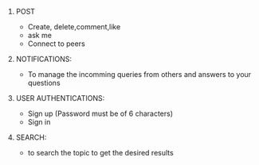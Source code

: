 
1. POST
   - Create, delete,comment,like
   - ask me
   - Connect to peers
   
2. NOTIFICATIONS:
   - To manage the incomming queries from others and answers to your questions

3. USER AUTHENTICATIONS:
   - Sign up (Password must be of 6 characters)
   - Sign in
   
4. SEARCH:
    - to search the topic to get the desired results
